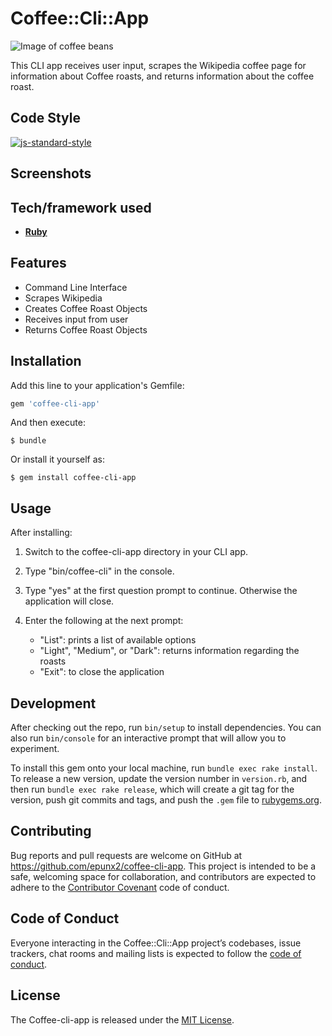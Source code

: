 # Coffee::Cli::App
![Image of coffee beans](https://images.pexels.com/photos/34085/pexels-photo.jpg?auto=compress&cs=tinysrgb&h=350)

This CLI app receives user input, scrapes the Wikipedia coffee page for information about Coffee roasts, and returns information about the coffee roast.

## Code Style

[![js-standard-style](https://img.shields.io/badge/code%20style-standard-brightgreen.svg?style=flat)](https://github.com/feross/standard)

## Screenshots

## Tech/framework used

  - **[Ruby](https://www.ruby-lang.org/en/)**

## Features

  - Command Line Interface
  - Scrapes Wikipedia
  - Creates Coffee Roast Objects
  - Receives input from user
  - Returns Coffee Roast Objects

## Installation

Add this line to your application's Gemfile:

```ruby
gem 'coffee-cli-app'
```

And then execute:

    $ bundle

Or install it yourself as:

    $ gem install coffee-cli-app

## Usage

After installing:

1. Switch to the coffee-cli-app directory in your CLI app.

2. Type "bin/coffee-cli" in the console.

3. Type "yes" at the first question prompt to continue. Otherwise the application will close.

4. Enter the following at the next prompt:
   - "List": prints a list of available options
   - "Light", "Medium", or "Dark": returns information regarding the roasts
   - "Exit": to close the application

## Development

After checking out the repo, run `bin/setup` to install dependencies. You can also run `bin/console` for an interactive prompt that will allow you to experiment.

To install this gem onto your local machine, run `bundle exec rake install`. To release a new version, update the version number in `version.rb`, and then run `bundle exec rake release`, which will create a git tag for the version, push git commits and tags, and push the `.gem` file to [rubygems.org](https://rubygems.org).

## Contributing

Bug reports and pull requests are welcome on GitHub at https://github.com/epunx2/coffee-cli-app. This project is intended to be a safe, welcoming space for collaboration, and contributors are expected to adhere to the [Contributor Covenant](http://contributor-covenant.org) code of conduct.

## Code of Conduct

Everyone interacting in the Coffee::Cli::App project’s codebases, issue trackers, chat rooms and mailing lists is expected to follow the [code of conduct](https://github.com/epunx2/coffee-cli-app/CODE_OF_CONDUCT.md).

## License

The Coffee-cli-app is released under the [MIT License](https://opensource.org/licenses/MIT).
